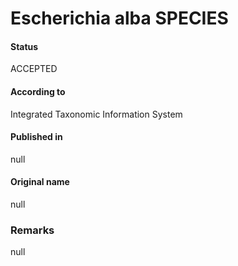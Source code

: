 # Escherichia alba SPECIES

#### Status
ACCEPTED

#### According to
Integrated Taxonomic Information System

#### Published in
null

#### Original name
null

### Remarks
null